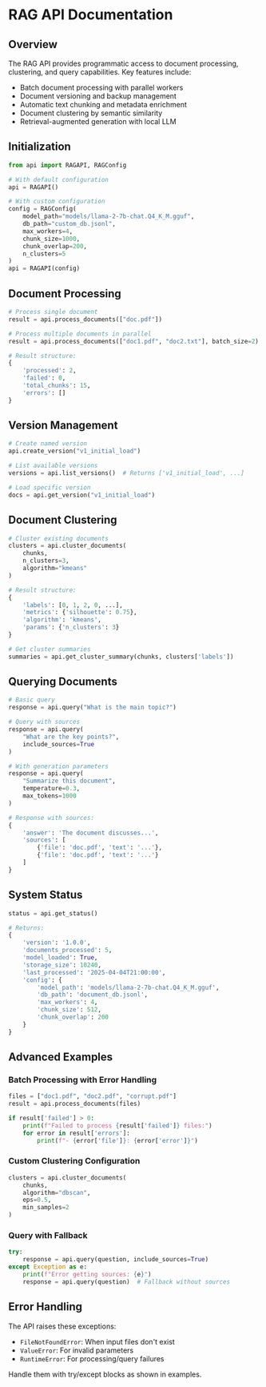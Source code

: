 # RAG API Documentation

## Overview
The RAG API provides programmatic access to document processing, clustering, and query capabilities. Key features include:

- Batch document processing with parallel workers
- Document versioning and backup management
- Automatic text chunking and metadata enrichment
- Document clustering by semantic similarity
- Retrieval-augmented generation with local LLM

## Initialization

```python
from api import RAGAPI, RAGConfig

# With default configuration
api = RAGAPI()

# With custom configuration
config = RAGConfig(
    model_path="models/llama-2-7b-chat.Q4_K_M.gguf",
    db_path="custom_db.jsonl",
    max_workers=4,
    chunk_size=1000,
    chunk_overlap=200,
    n_clusters=5
)
api = RAGAPI(config)
```

## Document Processing

```python
# Process single document
result = api.process_documents(["doc.pdf"])

# Process multiple documents in parallel
result = api.process_documents(["doc1.pdf", "doc2.txt"], batch_size=2)

# Result structure:
{
    'processed': 2,
    'failed': 0,
    'total_chunks': 15,
    'errors': []
}
```

## Version Management

```python
# Create named version
api.create_version("v1_initial_load")

# List available versions
versions = api.list_versions()  # Returns ['v1_initial_load', ...]

# Load specific version
docs = api.get_version("v1_initial_load")
```

## Document Clustering

```python
# Cluster existing documents
clusters = api.cluster_documents(
    chunks,
    n_clusters=3,
    algorithm="kmeans"
)

# Result structure:
{
    'labels': [0, 1, 2, 0, ...],
    'metrics': {'silhouette': 0.75},
    'algorithm': 'kmeans',
    'params': {'n_clusters': 3}
}

# Get cluster summaries
summaries = api.get_cluster_summary(chunks, clusters['labels'])
```

## Querying Documents

```python
# Basic query
response = api.query("What is the main topic?")

# Query with sources
response = api.query(
    "What are the key points?",
    include_sources=True
)

# With generation parameters
response = api.query(
    "Summarize this document",
    temperature=0.3,
    max_tokens=1000
)

# Response with sources:
{
    'answer': 'The document discusses...',
    'sources': [
        {'file': 'doc.pdf', 'text': '...'},
        {'file': 'doc.pdf', 'text': '...'}
    ]
}
```

## System Status

```python
status = api.get_status()

# Returns:
{
    'version': '1.0.0',
    'documents_processed': 5,
    'model_loaded': True,
    'storage_size': 10240,
    'last_processed': '2025-04-04T21:00:00',
    'config': {
        'model_path': 'models/llama-2-7b-chat.Q4_K_M.gguf',
        'db_path': 'document_db.jsonl',
        'max_workers': 4,
        'chunk_size': 512,
        'chunk_overlap': 200
    }
}
```

## Advanced Examples

### Batch Processing with Error Handling
```python
files = ["doc1.pdf", "doc2.pdf", "corrupt.pdf"]
result = api.process_documents(files)

if result['failed'] > 0:
    print(f"Failed to process {result['failed']} files:")
    for error in result['errors']:
        print(f"- {error['file']}: {error['error']}")
```

### Custom Clustering Configuration
```python
clusters = api.cluster_documents(
    chunks,
    algorithm="dbscan",
    eps=0.5,
    min_samples=2
)
```

### Query with Fallback
```python
try:
    response = api.query(question, include_sources=True)
except Exception as e:
    print(f"Error getting sources: {e}")
    response = api.query(question)  # Fallback without sources
```

## Error Handling
The API raises these exceptions:
- `FileNotFoundError`: When input files don't exist
- `ValueError`: For invalid parameters
- `RuntimeError`: For processing/query failures

Handle them with try/except blocks as shown in examples.
